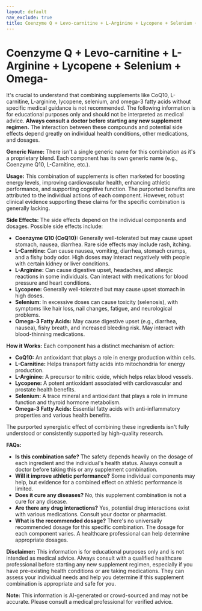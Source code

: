 ```yaml
---
layout: default
nav_exclude: true
title: Coenzyme Q + Levo-carnitine + L-Arginine + Lycopene + Selenium + Omega-
---
```


# Coenzyme Q + Levo-carnitine + L-Arginine + Lycopene + Selenium + Omega-

It's crucial to understand that combining supplements like CoQ10, L-carnitine, L-arginine, lycopene, selenium, and omega-3 fatty acids without specific medical guidance is not recommended.  The following information is for educational purposes only and should not be interpreted as medical advice.  **Always consult a doctor before starting any new supplement regimen.**  The interaction between these compounds and potential side effects depend greatly on individual health conditions, other medications, and dosages.


**Generic Name:**  There isn't a single generic name for this combination as it's a proprietary blend. Each component has its own generic name (e.g., Coenzyme Q10, L-Carnitine, etc.).

**Usage:**  This combination of supplements is often marketed for boosting energy levels, improving cardiovascular health, enhancing athletic performance, and supporting cognitive function.  The purported benefits are attributed to the individual actions of each component.  However, robust clinical evidence supporting these claims for the specific combination is generally lacking.

**Side Effects:** The side effects depend on the individual components and dosages.  Possible side effects include:

* **Coenzyme Q10 (CoQ10):** Generally well-tolerated but may cause upset stomach, nausea, diarrhea. Rare side effects may include rash, itching.
* **L-Carnitine:**  Can cause nausea, vomiting, diarrhea, stomach cramps, and a fishy body odor.  High doses may interact negatively with people with certain kidney or liver conditions.
* **L-Arginine:** Can cause digestive upset, headaches, and allergic reactions in some individuals. Can interact with medications for blood pressure and heart conditions.
* **Lycopene:** Generally well-tolerated but may cause upset stomach in high doses.
* **Selenium:**  In excessive doses can cause toxicity (selenosis), with symptoms like hair loss, nail changes, fatigue, and neurological problems.
* **Omega-3 Fatty Acids:**  May cause digestive upset (e.g., diarrhea, nausea), fishy breath, and increased bleeding risk. May interact with blood-thinning medications.


**How it Works:**  Each component has a distinct mechanism of action:

* **CoQ10:**  An antioxidant that plays a role in energy production within cells.
* **L-Carnitine:**  Helps transport fatty acids into mitochondria for energy production.
* **L-Arginine:**  A precursor to nitric oxide, which helps relax blood vessels.
* **Lycopene:** A potent antioxidant associated with cardiovascular and prostate health benefits.
* **Selenium:**  A trace mineral and antioxidant that plays a role in immune function and thyroid hormone metabolism.
* **Omega-3 Fatty Acids:**  Essential fatty acids with anti-inflammatory properties and various health benefits.

The purported synergistic effect of combining these ingredients isn't fully understood or consistently supported by high-quality research.


**FAQs:**

* **Is this combination safe?** The safety depends heavily on the dosage of each ingredient and the individual's health status.  Always consult a doctor before taking this or any supplement combination.
* **Will it improve athletic performance?** Some individual components may help, but evidence for a combined effect on athletic performance is limited.
* **Does it cure any diseases?**  No, this supplement combination is not a cure for any disease.
* **Are there any drug interactions?** Yes, potential drug interactions exist with various medications. Consult your doctor or pharmacist.
* **What is the recommended dosage?** There's no universally recommended dosage for this specific combination.  The dosage for each component varies.  A healthcare professional can help determine appropriate dosages.

**Disclaimer:** This information is for educational purposes only and is not intended as medical advice. Always consult with a qualified healthcare professional before starting any new supplement regimen, especially if you have pre-existing health conditions or are taking medications.  They can assess your individual needs and help you determine if this supplement combination is appropriate and safe for you.


**Note:** This information is AI-generated or crowd-sourced and may not be accurate. Please consult a medical professional for verified advice.